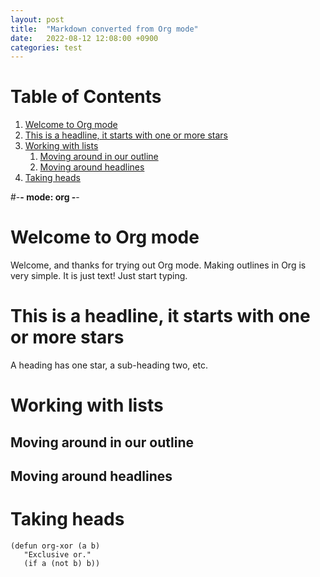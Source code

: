 ```yaml
---
layout: post
title:  "Markdown converted from Org mode"
date:   2022-08-12 12:08:00 +0900
categories: test
---
```


# Table of Contents

1.  [Welcome to Org mode](#org7559f08)
2.  [This is a headline, it starts with one or more stars](#org152ea51)
3.  [Working with lists](#org69e8f8a)
    1.  [Moving around in our outline](#org742d089)
    2.  [Moving around headlines](#org96eff34)
4.  [Taking heads](#orgc6d9102)

\#-**- mode: org -**-


<a id="org7559f08"></a>

# Welcome to Org mode

Welcome, and thanks for trying out Org mode. Making outlines in
Org is very simple. It is just text! Just start typing.


<a id="org152ea51"></a>

# This is a headline, it starts with one or more stars

A heading has one star, a sub-heading two, etc.


<a id="org69e8f8a"></a>

# Working with lists


<a id="org742d089"></a>

## Moving around in our outline


<a id="org96eff34"></a>

## Moving around headlines


<a id="orgc6d9102"></a>

# Taking heads

    (defun org-xor (a b)
       "Exclusive or."
       (if a (not b) b))


